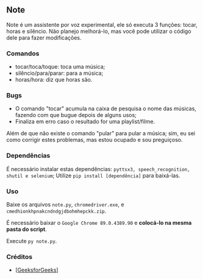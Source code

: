 ## Note

Note é um assistente por voz experimental, ele só executa 3 funções: tocar, horas e silêncio.
Não planejo melhorá-lo, mas você pode utilizar o código dele para fazer modificações.

### Comandos

- tocar/toca/toque: toca uma música;
- silêncio/para/parar: para a música;
- horas/hora: diz que horas são.

### Bugs

- O comando "tocar" acumula na caixa de pesquisa o nome das músicas, fazendo com que bugue depois de alguns usos;
- Finaliza em erro caso o resultado for uma playlist/filme.

Além de que não existe o comando "pular" para pular a música; sim, eu sei como corrigir estes problemas, mas estou ocupado e sou preguiçoso.

### Dependências

É necessário instalar estas dependências: ```pyttsx3, speech_recognition, shutil e selenium```;
Utilize `pip install [dependência]` para baixá-las.

### Uso

Baixe os arquivos `note.py`, `chromedriver.exe`, e `cmedhionkhpnakcndndgjdbohmhepckk.zip`.

É necessário baixar o `Google Chrome 89.0.4389.90` e **colocá-lo na mesma pasta do script**.

Execute `py note.py`.

### Créditos

- [<a href="https://www.geeksforgeeks.org/voice-assistant-using-python">GeeksforGeeks</a>]
